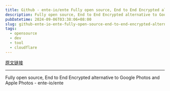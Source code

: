 ```yaml
---
title: Github - ente-io/ente Fully open source, End to End Encrypted alternative to Google Photos and Apple Photos
description: Fully open source, End to End Encrypted alternative to Google Photos and Apple Photos - ente-io/ente
pubDatetime: 2024-09-06T03:38:06+08:00
slug: github-ente-io-ente-fully-open-source-end-to-end-encrypted-alternative-to-google-photos-and-apple-photos
tags: 
  - opensource
  - dev
  - tool
  - cloudflare
---
```


[原文链接](https://github.com/ente-io/ente)

---

Fully open source, End to End Encrypted alternative to Google Photos and Apple Photos - ente-io/ente
